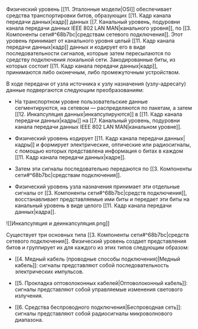 Физический уровень [[11. Эталонные модели|OSI]] обеспечивает средства транспортировки битов, образующих [[11. Кадр канала передачи данных|кадр]] данных [[7. Канальный уровень, подуровни канала передачи данных IEEE 802 LAN MAN|канального уровня]], по [[3. Компоненты сети#^68b7bc|средствам сетевого подключения]]. Этот уровень принимает от канального уровня целый [[11. Кадр канала передачи данных|кадр]] данных и кодирует его в виде последовательности сигналов, которые затем пересылаются по средству подключения локальной сети. Закодированные биты, из которых состоит [[11. Кадр канала передачи данных|кадр]], принимаются либо оконечным, либо промежуточным устройством.

В ходе передачи от узла источника к узлу назначения (узлу-адресату) данные подвергаются следующим преобразованиям:

- На транспортном уровне пользовательские данные сегментируются, на сетевом — распределяются по пакетам, а затем [[12. Инкапсуляция данных|инкапсулируются]] в [[11. Кадр канала передачи данных|кадры]] на [[7. Канальный уровень, подуровни канала передачи данных IEEE 802 LAN MAN|канальном уровне]].
    
- Физический уровень кодирует [[11. Кадр канала передачи данных|кадры]] и формирует электрические, оптические или радиосигналы, с помощью которых представлена информация о битах в каждом [[11. Кадр канала передачи данных|кадре]].
    
- Затем эти сигналы последовательно передаются по [[3. Компоненты сети#^68b7bc|средствам подключения]].
    
- Физический уровень узла назначения принимает эти отдельные сигналы от [[3. Компоненты сети#^68b7bc|средств подключения]], восстанавливает представляемые ими биты и передает эти биты на канальный уровень в виде целого [[11. Кадр канала передачи данных|кадра]].
    

![[Инкапсуляция и деинкапсуляция.png]]

Существует три основных типа [[3. Компоненты сети#^68b7bc|средств сетевого подключения]]. Физический уровень создает представления битов и группирует их для каждого из этих типов следующим образом:

- [[4. Медный кабель (проводные способы подключения)|Медный кабель]]: сигналы представляют собой последовательность электрических импульсов.
    
- [[5. Прокладка оптоволоконных кабелей|Оптоволоконный кабель]]: сигналы представляют собой управляемые изменения светового излучения.
    
- [[6. Средства беспроводного подключения|Беспроводная сеть]]: сигналы представляют собой радиосигналы микроволнового диапазона.